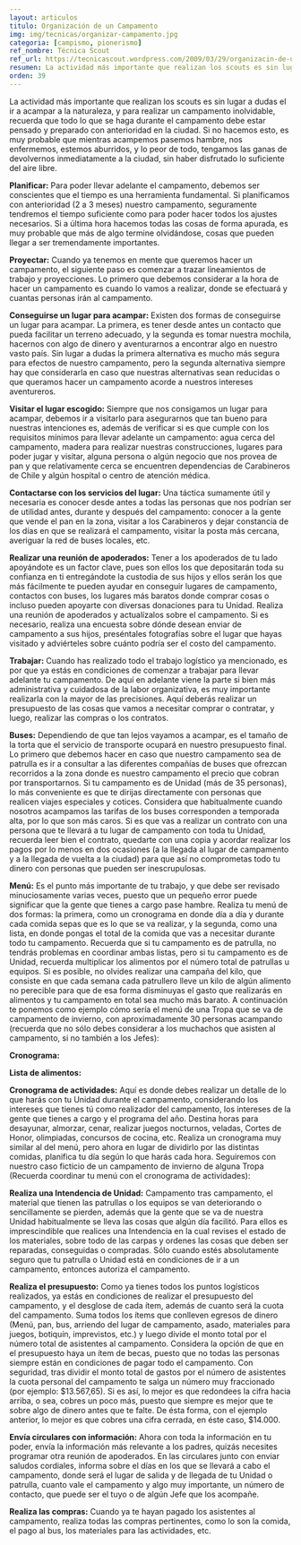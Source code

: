 ```yaml
---
layout: articulos
titulo: Organización de un Campamento
img: img/tecnicas/organizar-campamento.jpg
categoria: [campismo, pionerismo]
ref_nombre: Técnica Scout
ref_url: https://tecnicascout.wordpress.com/2009/03/29/organizacin-de-un-campamento/
resumen: La actividad más importante que realizan los scouts es sin lugar a dudas el ir a acampar a la naturaleza, y para realizar un campamento inolvidable si no sabes como organizarlo puedes aprender aca...
orden: 39
---
```

La actividad más importante que realizan los scouts es sin lugar a dudas el ir a acampar a la naturaleza, y para realizar un campamento inolvidable, recuerda que todo lo que se haga durante el campamento debe estar pensado y preparado con anterioridad en la ciudad. Si no hacemos esto, es muy probable que mientras acampemos pasemos hambre, nos enfermemos, estemos aburridos, y lo peor de todo, tengamos las ganas de devolvernos inmediatamente a la ciudad, sin haber disfrutado lo suficiente del aire libre.

<div class="center">

<amp-img src="{{site.baseurl}}/img/tecnicas/organizar-campamento4.jpg" width="640" height="419" layout="responsive" alt="{{page.titulo}}" class="rounded"></amp-img>

</div>

**Planificar:** Para poder llevar adelante el campamento, debemos ser conscientes que el tiempo es una herramienta fundamental. Si planificamos con anterioridad (2 a 3 meses) nuestro campamento, seguramente tendremos el tiempo suficiente como para poder hacer todos los ajustes necesarios. Si a última hora hacemos todas las cosas de forma apurada, es muy probable que más de algo termine olvidándose, cosas que pueden llegar a ser tremendamente importantes.

**Proyectar:** Cuando ya tenemos en mente que queremos hacer un campamento, el siguiente paso es comenzar a trazar lineamientos de trabajo y proyecciones. Lo primero que debemos considerar a la hora de hacer un campamento es cuando lo vamos a realizar, donde se efectuará y cuantas personas irán al campamento.

**Conseguirse un lugar para acampar:** Existen dos formas de conseguirse un lugar para acampar. La primera, es tener desde antes un contacto que pueda facilitar un terreno adecuado, y la segunda es tomar nuestra mochila, hacernos con algo de dinero y aventurarnos a encontrar algo en nuestro vasto país. Sin lugar a dudas la primera alternativa es mucho más segura para efectos de nuestro campamento, pero la segunda alternativa siempre hay que considerarla en caso que nuestras alternativas sean reducidas o que queramos hacer un campamento acorde a nuestros intereses aventureros.

**Visitar el lugar escogido:** Siempre que nos consigamos un lugar para acampar, debemos ir a visitarlo para asegurarnos que tan bueno para nuestras intenciones es, además de verificar si es que cumple con los requisitos mínimos para llevar adelante un campamento: agua cerca del campamento, madera para realizar nuestras construcciones, lugares para poder jugar y visitar, alguna persona o algún negocio que nos provea de pan y que relativamente cerca se encuentren dependencias de Carabineros de Chile y algún hospital o centro de atención médica.

**Contactarse con los servicios del lugar:** Una táctica sumamente útil y necesaria es conocer desde antes a todas las personas que nos podrían ser de utilidad antes, durante y después del campamento: conocer a la gente que vende el pan en la zona, visitar a los Carabineros y dejar constancia de los días en que se realizará el campamento, visitar la posta más cercana, averiguar la red de buses locales, etc.

**Realizar una reunión de apoderados:** Tener a los apoderados de tu lado apoyándote es un factor clave, pues son ellos los que depositarán toda su confianza en ti entregándote la custodia de sus hijos y ellos serán los que más fácilmente te pueden ayudar en conseguir lugares de campamento, contactos con buses, los lugares más baratos donde comprar cosas o incluso pueden apoyarte con diversas donaciones para tu Unidad. Realiza una reunión de apoderados y actualízalos sobre el campamento. Si es necesario, realiza una encuesta sobre dónde desean enviar de campamento a sus hijos, preséntales fotografías sobre el lugar que hayas visitado y adviérteles sobre cuánto podría ser el costo del campamento.

<div class="center">

<amp-img src="{{site.baseurl}}/img/tecnicas/organizar-campamento5.jpg" width="500" height="333" layout="responsive" alt="{{page.titulo}}" class="rounded"></amp-img>

</div>

**Trabajar:** Cuando has realizado todo el trabajo logístico ya mencionado, es por que ya estás en condiciones de comenzar a trabajar para llevar adelante tu campamento. De aquí en adelante viene la parte si bien más administrativa y cuidadosa de la labor organizativa, es muy importante realizarla con la mayor de las precisiones. Aquí deberás realizar un presupuesto de las cosas que vamos a necesitar comprar o contratar, y luego, realizar las compras o los contratos.

**Buses:** Dependiendo de que tan lejos vayamos a acampar, es el tamaño de la torta que el servicio de transporte ocupará en nuestro presupuesto final. Lo primero que debemos hacer en caso que nuestro campamento sea de patrulla es ir a consultar a las diferentes compañías de buses que ofrezcan recorridos a la zona donde es nuestro campamento el precio que cobran por transportarnos. Si tu campamento es de Unidad (más de 35 personas), lo más conveniente es que te dirijas directamente con personas que realicen viajes especiales y cotices. Considera que habitualmente cuando nosotros acampamos las tarifas de los buses corresponden a temporada alta, por lo que son más caros. Si es que vas a realizar un contrato con una persona que te llevará a tu lugar de campamento con toda tu Unidad, recuerda leer bien el contrato, quedarte con una copia y acordar realizar los pagos por lo menos en dos ocasiones (a la llegada al lugar de campamento y a la llegada de vuelta a la ciudad) para que así no comprometas todo tu dinero con personas que pueden ser inescrupulosas.

**Menú:** Es el punto más importante de tu trabajo, y que debe ser revisado minuciosamente varias veces, puesto que un pequeño error puede significar que la gente que tienes a cargo pase hambre. Realiza tu menú de dos formas: la primera, como un cronograma en donde día a día y durante cada comida sepas que es lo que se va realizar, y la segunda, como una lista, en donde pongas el total de la comida que vas a necesitar durante todo tu campamento. Recuerda que si tu campamento es de patrulla, no tendrás problemas en coordinar ambas listas, pero si tu campamento es de Unidad, recuerda multiplicar los alimentos por el número total de patrullas u equipos. Si es posible, no olvides realizar una campaña del kilo, que consiste en que cada semana cada patrullero lleve un kilo de algún alimento no perecible para que de esa forma disminuyas el gasto que realizarás en alimentos y tu campamento en total sea mucho más barato. A continuación te ponemos como ejemplo cómo sería el menú de una Tropa que se va de campamento de invierno, con aproximadamente 30 personas acampando (recuerda que no sólo debes considerar a los muchachos que asisten al campamento, si no también a los Jefes):

**Cronograma:**

<div class="center">

<amp-img src="{{site.baseurl}}/img/tecnicas/organizar-campamento1.jpg" width="640" height="350" layout="responsive" alt="{{page.titulo}} Cronograma" class="rounded"></amp-img>

</div>

**Lista de alimentos:**

<div class="center">

<amp-img src="{{site.baseurl}}/img/tecnicas/organizar-campamento2.jpg" width="554" height="290" layout="responsive" alt="{{page.titulo}} Lista de alimentos" class="rounded"></amp-img>

</div>

**Cronograma de actividades:** Aquí es donde debes realizar un detalle de lo que harás con tu Unidad durante el campamento, considerando los intereses que tienes tú como realizador del campamento, los intereses de la gente que tienes a cargo y el programa del año. Destina horas para desayunar, almorzar, cenar, realizar juegos nocturnos, veladas, Cortes de Honor, olimpiadas, concursos de cocina, etc. Realiza un cronograma muy similar al del menú, pero ahora en lugar de dividirlo por las distintas comidas, planifica tu día según lo que harás cada hora. Seguiremos con nuestro caso ficticio de un campamento de invierno de alguna Tropa (Recuerda coordinar tu menú con el cronograma de actividades):

<div class="center">

<amp-img src="{{site.baseurl}}/img/tecnicas/organizar-campamento3.jpg" width="640" height="345" layout="responsive" alt="{{page.titulo}} Cronograma de actividades" class="rounded"></amp-img>

</div>

**Realiza una Intendencia de Unidad:** Campamento tras campamento, el material que tienen las patrullas o los equipos se van deteriorando o sencillamente se pierden, además que la gente que se va de nuestra Unidad habitualmente se lleva las cosas que algún día facilitó. Para ellos es imprescindible que realices una Intendencia en la cual revises el estado de los materiales, sobre todo de las carpas y ordenes las cosas que deben ser reparadas, conseguidas o compradas. Sólo cuando estés absolutamente seguro que tu patrulla o Unidad está en condiciones de ir a un campamento, entonces autoriza el campamento.

**Realiza el presupuesto:** Como ya tienes todos los puntos logísticos realizados, ya estás en condiciones de realizar el presupuesto del campamento, y el desglose de cada ítem, además de cuanto será la cuota del campamento. Suma todos los ítems que conlleven egresos de dinero (Menú, pan, bus, arriendo del lugar de campamento, asado, materiales para juegos, botiquín, imprevistos, etc.) y luego divide el monto total por el número total de asistentes al campamento. Considera la opción de que en el presupuesto haya un ítem de becas, puesto que no todas las personas siempre están en condiciones de pagar todo el campamento. Con seguridad, tras dividir el monto total de gastos por el número de asistentes la cuota personal del campamento te salga un número muy fraccionado (por ejemplo: $13.567,65). Si es así, lo mejor es que redondees la cifra hacia arriba, o sea, cobres un poco más, puesto que siempre es mejor que te sobre algo de dinero antes que te falte. De ésta forma, con el ejemplo anterior, lo mejor es que cobres una cifra cerrada, en éste caso, $14.000.

**Envía circulares con información:** Ahora con toda la información en tu poder, envía la información más relevante a los padres, quizás necesites programar otra reunión de apoderados. En las circulares junto con enviar saludos cordiales, informa sobre el días en los que se llevará a cabo el campamento, donde será el lugar de salida y de llegada de tu Unidad o patrulla, cuanto vale el campamento y algo muy importante, un número de contacto, que puede ser el tuyo o de algún Jefe que los acompañe.

**Realiza las compras:** Cuando ya te hayan pagado los asistentes al campamento, realiza todas las compras pertinentes, como lo son la comida, el pago al bus, los materiales para las actividades, etc.
